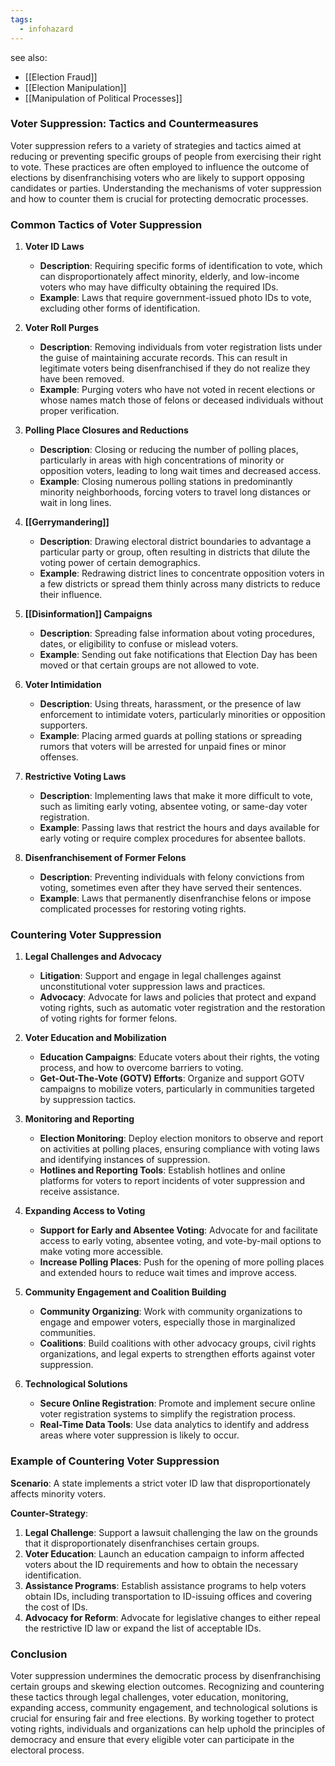 ```yaml
---
tags:
  - infohazard
---
```


see also:
- [[Election Fraud]]
- [[Election Manipulation]]
- [[Manipulation of Political Processes]]

### Voter Suppression: Tactics and Countermeasures

Voter suppression refers to a variety of strategies and tactics aimed at reducing or preventing specific groups of people from exercising their right to vote. These practices are often employed to influence the outcome of elections by disenfranchising voters who are likely to support opposing candidates or parties. Understanding the mechanisms of voter suppression and how to counter them is crucial for protecting democratic processes.

### Common Tactics of Voter Suppression

1. **Voter ID Laws**
   - **Description**: Requiring specific forms of identification to vote, which can disproportionately affect minority, elderly, and low-income voters who may have difficulty obtaining the required IDs.
   - **Example**: Laws that require government-issued photo IDs to vote, excluding other forms of identification.

2. **Voter Roll Purges**
   - **Description**: Removing individuals from voter registration lists under the guise of maintaining accurate records. This can result in legitimate voters being disenfranchised if they do not realize they have been removed.
   - **Example**: Purging voters who have not voted in recent elections or whose names match those of felons or deceased individuals without proper verification.

3. **Polling Place Closures and Reductions**
   - **Description**: Closing or reducing the number of polling places, particularly in areas with high concentrations of minority or opposition voters, leading to long wait times and decreased access.
   - **Example**: Closing numerous polling stations in predominantly minority neighborhoods, forcing voters to travel long distances or wait in long lines.

4. **[[Gerrymandering]]**
   - **Description**: Drawing electoral district boundaries to advantage a particular party or group, often resulting in districts that dilute the voting power of certain demographics.
   - **Example**: Redrawing district lines to concentrate opposition voters in a few districts or spread them thinly across many districts to reduce their influence.

5. **[[Disinformation]] Campaigns**
   - **Description**: Spreading false information about voting procedures, dates, or eligibility to confuse or mislead voters.
   - **Example**: Sending out fake notifications that Election Day has been moved or that certain groups are not allowed to vote.

6. **Voter Intimidation**
   - **Description**: Using threats, harassment, or the presence of law enforcement to intimidate voters, particularly minorities or opposition supporters.
   - **Example**: Placing armed guards at polling stations or spreading rumors that voters will be arrested for unpaid fines or minor offenses.

7. **Restrictive Voting Laws**
   - **Description**: Implementing laws that make it more difficult to vote, such as limiting early voting, absentee voting, or same-day voter registration.
   - **Example**: Passing laws that restrict the hours and days available for early voting or require complex procedures for absentee ballots.

8. **Disenfranchisement of Former Felons**
   - **Description**: Preventing individuals with felony convictions from voting, sometimes even after they have served their sentences.
   - **Example**: Laws that permanently disenfranchise felons or impose complicated processes for restoring voting rights.

### Countering Voter Suppression

1. **Legal Challenges and Advocacy**
   - **Litigation**: Support and engage in legal challenges against unconstitutional voter suppression laws and practices.
   - **Advocacy**: Advocate for laws and policies that protect and expand voting rights, such as automatic voter registration and the restoration of voting rights for former felons.

2. **Voter Education and Mobilization**
   - **Education Campaigns**: Educate voters about their rights, the voting process, and how to overcome barriers to voting.
   - **Get-Out-The-Vote (GOTV) Efforts**: Organize and support GOTV campaigns to mobilize voters, particularly in communities targeted by suppression tactics.

3. **Monitoring and Reporting**
   - **Election Monitoring**: Deploy election monitors to observe and report on activities at polling places, ensuring compliance with voting laws and identifying instances of suppression.
   - **Hotlines and Reporting Tools**: Establish hotlines and online platforms for voters to report incidents of voter suppression and receive assistance.

4. **Expanding Access to Voting**
   - **Support for Early and Absentee Voting**: Advocate for and facilitate access to early voting, absentee voting, and vote-by-mail options to make voting more accessible.
   - **Increase Polling Places**: Push for the opening of more polling places and extended hours to reduce wait times and improve access.

5. **Community Engagement and Coalition Building**
   - **Community Organizing**: Work with community organizations to engage and empower voters, especially those in marginalized communities.
   - **Coalitions**: Build coalitions with other advocacy groups, civil rights organizations, and legal experts to strengthen efforts against voter suppression.

6. **Technological Solutions**
   - **Secure Online Registration**: Promote and implement secure online voter registration systems to simplify the registration process.
   - **Real-Time Data Tools**: Use data analytics to identify and address areas where voter suppression is likely to occur.

### Example of Countering Voter Suppression

**Scenario**: A state implements a strict voter ID law that disproportionately affects minority voters.

**Counter-Strategy**:
1. **Legal Challenge**: Support a lawsuit challenging the law on the grounds that it disproportionately disenfranchises certain groups.
2. **Voter Education**: Launch an education campaign to inform affected voters about the ID requirements and how to obtain the necessary identification.
3. **Assistance Programs**: Establish assistance programs to help voters obtain IDs, including transportation to ID-issuing offices and covering the cost of IDs.
4. **Advocacy for Reform**: Advocate for legislative changes to either repeal the restrictive ID law or expand the list of acceptable IDs.

### Conclusion

Voter suppression undermines the democratic process by disenfranchising certain groups and skewing election outcomes. Recognizing and countering these tactics through legal challenges, voter education, monitoring, expanding access, community engagement, and technological solutions is crucial for ensuring fair and free elections. By working together to protect voting rights, individuals and organizations can help uphold the principles of democracy and ensure that every eligible voter can participate in the electoral process.